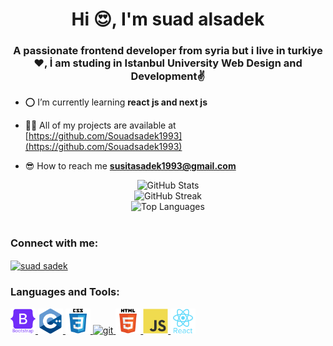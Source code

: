 <h1 align="center">Hi 😍, I'm suad alsadek</h1>
<h3 align="center">A passionate frontend developer from syria but i live in turkiye ❤️, İ am studing in Istanbul University Web Design and Development✌️</h3>

- ⭕ I’m currently learning **react js and next js**

- 👨‍💻 All of my projects are available at [https://github.com/Souadsadek1993](https://github.com/Souadsadek1993)

- 😎 How to reach me **susitasadek1993@gmail.com**


<div align="center">
 <img src="https://github-readme-stats.vercel.app/api?username=souadsadek1993&theme=dark&bg_color=0D1117&title_color=E34F26&text_color=C9D1D9&hide_border=true&show_icons=true&icon_color=E34F26" alt="GitHub Stats" />
  <br/>
  <img src="https://github-readme-streak-stats.herokuapp.com/?user=souadsadek1993&theme=dark&background=0D1117&ring=E34F26&fire=E34F26&currStreakLabel=C9D1D9&sideLabels=C9D1D9&hide_border=true" alt="GitHub Streak" />
  <br/>
  <img src="https://github-readme-stats.vercel.app/api/top-langs/?username=souadsadek1993&theme=dark&bg_color=0D1117&title_color=E34F26&text_color=C9D1D9&hide_border=true&layout=compact" alt="Top Languages" />
</div>
<br>

<h3 align="left">Connect with me:</h3>
<p align="left">
<a href="https://linkedin.com/in/suad sadek" target="blank"><img align="center" src="https://raw.githubusercontent.com/rahuldkjain/github-profile-readme-generator/master/src/images/icons/Social/linked-in-alt.svg" alt="suad sadek" height="30" width="40" /></a>
</p>

<h3 align="left">Languages and Tools:</h3>
<p align="left"> <a href="https://getbootstrap.com" target="_blank" rel="noreferrer"> <img src="https://raw.githubusercontent.com/devicons/devicon/master/icons/bootstrap/bootstrap-plain-wordmark.svg" alt="bootstrap" width="40" height="40"/> </a> <a href="https://www.w3schools.com/cpp/" target="_blank" rel="noreferrer"> <img src="https://raw.githubusercontent.com/devicons/devicon/master/icons/cplusplus/cplusplus-original.svg" alt="cplusplus" width="40" height="40"/> </a> <a href="https://www.w3schools.com/css/" target="_blank" rel="noreferrer"> <img src="https://raw.githubusercontent.com/devicons/devicon/master/icons/css3/css3-original-wordmark.svg" alt="css3" width="40" height="40"/> </a> <a href="https://git-scm.com/" target="_blank" rel="noreferrer"> <img src="https://www.vectorlogo.zone/logos/git-scm/git-scm-icon.svg" alt="git" width="40" height="40"/> </a> <a href="https://www.w3.org/html/" target="_blank" rel="noreferrer"> <img src="https://raw.githubusercontent.com/devicons/devicon/master/icons/html5/html5-original-wordmark.svg" alt="html5" width="40" height="40"/> </a> <a href="https://developer.mozilla.org/en-US/docs/Web/JavaScript" target="_blank" rel="noreferrer"> <img src="https://raw.githubusercontent.com/devicons/devicon/master/icons/javascript/javascript-original.svg" alt="javascript" width="40" height="40"/> </a> <a href="https://reactjs.org/" target="_blank" rel="noreferrer"> <img src="https://raw.githubusercontent.com/devicons/devicon/master/icons/react/react-original-wordmark.svg" alt="react" width="40" height="40"/> </a> </p>



